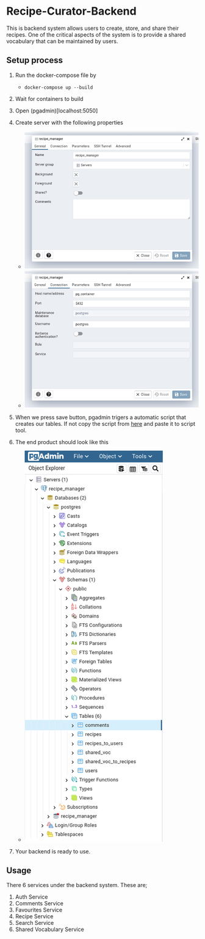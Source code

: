 # Recipe-Curator-Backend
This is backend system  allows users to create, store, and share their recipes. One of the critical aspects of the system is to provide a shared vocabulary that can be maintained by users.

## Setup process
1. Run the docker-compose file by
   - ``` docker-compose up --build ```
2. Wait for containers to build
3. Open (pgadmin)[localhost:5050]
4. Create server with the following properties

   - ![This image show pgadmin properties](https://github.com/Starseemer/Recipe-Curator-Backend/blob/main/media/db_server_create_1.png)
   - ![This image show pgadmin properties](https://github.com/Starseemer/Recipe-Curator-Backend/blob/main/media/db_server_create_2.png)

6. When we press save button, pgadmin trigers a automatic script that creates our tables. If not copy the script from [here](https://github.com/Starseemer/Recipe-Curator-Backend/blob/main/sql/create_tables.sql) and paste it to script tool.
7. The end product should look like this

   - ![This image show pgadmin folder structure after running the create tables script run](https://github.com/Starseemer/Recipe-Curator-Backend/blob/main/media/db_server_create_3.png)
9. Your backend is ready to use.

## Usage
There 6 services under the backend system. These are;
1. Auth Service
2. Comments Service
3. Favourites Service
4. Recipe Service
5. Search Service
6. Shared Vocabulary Service
